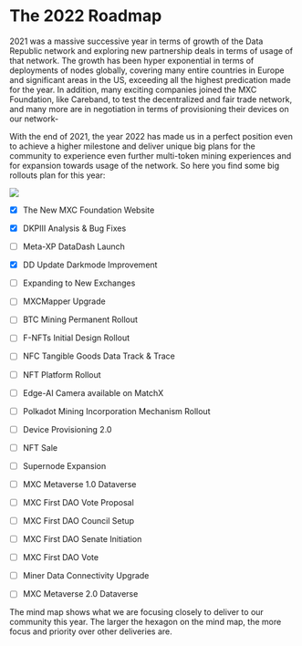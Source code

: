 # The 2022 Roadmap

2021 was a massive successive year in terms of growth of the Data Republic network and exploring new partnership deals in terms of usage of that network. The growth has been hyper exponential in terms of deployments of nodes globally, covering many entire countries in Europe and significant areas in the US, exceeding all the highest predication made for the year. In addition, many exciting companies joined the MXC Foundation, like Careband, to test the decentralized and fair trade network, and many more are in negotiation in terms of provisioning their devices on our network-

With the end of 2021, the year 2022 has made us in a perfect position even to achieve a higher milestone and deliver unique big plans for the community to experience even further multi-token mining experiences and for expansion towards usage of the network. So here you find some big rollouts plan for this year:

![](../.gitbook/assets/1\_9ZqXrfc1k7Hm6Hq50TrJRQ.jpeg)

* [x] The New MXC Foundation Website
* [x] DKPIII Analysis & Bug Fixes
* [ ] Meta-XP DataDash Launch
* [x] DD Update Darkmode Improvement
* [ ] Expanding to New Exchanges
* [ ] MXCMapper Upgrade
* [ ] BTC Mining Permanent Rollout
* [ ] F-NFTs Initial Design Rollout
* [ ] NFC Tangible Goods Data Track & Trace
* [ ] NFT Platform Rollout
* [ ] Edge-AI Camera available on MatchX
* [ ] Polkadot Mining Incorporation Mechanism Rollout
* [ ] Device Provisioning 2.0
* [ ] NFT Sale
* [ ] Supernode Expansion
* [ ] MXC Metaverse 1.0 Dataverse
* [ ] MXC First DAO Vote Proposal
* [ ] MXC First DAO Council Setup
* [ ] MXC First DAO Senate Initiation
* [ ] MXC First DAO Vote
* [ ] Miner Data Connectivity Upgrade
* [ ] MXC Metaverse 2.0 Dataverse



The mind map shows what we are focusing closely to deliver to our community this year. The larger the hexagon on the mind map, the more focus and priority over other deliveries are.
